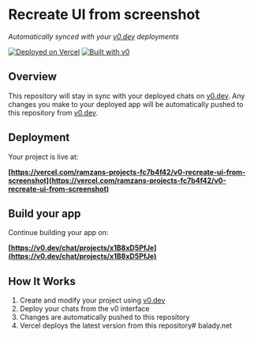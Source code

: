 # Recreate UI from screenshot

*Automatically synced with your [v0.dev](https://v0.dev) deployments*

[![Deployed on Vercel](https://img.shields.io/badge/Deployed%20on-Vercel-black?style=for-the-badge&logo=vercel)](https://vercel.com/ramzans-projects-fc7b4f42/v0-recreate-ui-from-screenshot)
[![Built with v0](https://img.shields.io/badge/Built%20with-v0.dev-black?style=for-the-badge)](https://v0.dev/chat/projects/x1B8xD5PfJe)

## Overview

This repository will stay in sync with your deployed chats on [v0.dev](https://v0.dev).
Any changes you make to your deployed app will be automatically pushed to this repository from [v0.dev](https://v0.dev).

## Deployment

Your project is live at:

**[https://vercel.com/ramzans-projects-fc7b4f42/v0-recreate-ui-from-screenshot](https://vercel.com/ramzans-projects-fc7b4f42/v0-recreate-ui-from-screenshot)**

## Build your app

Continue building your app on:

**[https://v0.dev/chat/projects/x1B8xD5PfJe](https://v0.dev/chat/projects/x1B8xD5PfJe)**

## How It Works

1. Create and modify your project using [v0.dev](https://v0.dev)
2. Deploy your chats from the v0 interface
3. Changes are automatically pushed to this repository
4. Vercel deploys the latest version from this repository# balady.net
